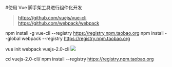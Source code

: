 #使用 Vue 脚手架工具进行组件化开发

> https://github.com/vuejs/vue-cli
>https://github.com/webpack/webpack

npm install -g vue-cli --registry https://registry.npm.taobao.org
npm install --global webpack --registry https://registry.npm.taobao.org

vue init webpack vuejs-2.0-cli
![](image/screenshot_1496381549058.png)

cd vuejs-2.0-cli/
npm install --registry https://registry.npm.taobao.org